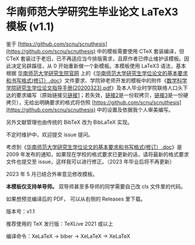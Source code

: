 
# 华南师范大学研究生毕业论文 LaTeX3 模板 (v1.1)

鉴于 [https://github.com/scnu/scnuthesis](https://github.com/scnu/scnuthesis) 中的模板需要使用 CTeX 套装编译，但 CTeX 套装过于老旧，已不再适应当今排版需求，且原作者已停止维护该模板。因此决定另辟蹊径，从 0 开始重新做一个新模板。本模板使用 LaTeX3 语法，基本根据 [华南师范大学研究生院官网](http://yjsy.scnu.edu.cn/a/20090422/394.html) 上的《[华南师范大学研究生学位论文的基本要求和书写格式(修订）.doc](http://statics.scnu.edu.cn/pics/yjsy/2015/0829/1440826499788342.doc)》文件要求、学院钟老师开发的模板中的附件《[数学科学学院研究生学位论文指导手册(20200323).pdf](https://github.com/zsben2/scnu_graduate_files/files/11153859/20200323.pdf)》及本人毕业时学院联络人口头下达的要求编写（原始链接见[链接1](https://kdocs.cn/l/com24UNXUG1O)；若失效，[链接2](https://docs.qq.com/doc/DQUFLdUJ4eld3WXZn)是一份软拷贝，[链接3](https://github.com/zsben2/scnu_graduate_files/files/11153927/default.pdf)是一份硬拷贝），无给出明确要求的格式将仿照 [https://github.com/scnu/scnuthesis](https://github.com/scnu/scnuthesis) 中的设置及依据我个人审美编写。

另外文献管理也由传统的 BibTeX 改为 BibLaTeX 实现。

不定时维护中，欢迎提交 issue 提问。

考虑到《[华南师范大学研究生学位论文的基本要求和书写格式(修订）.doc](http://statics.scnu.edu.cn/pics/yjsy/2015/0829/1440826499788342.doc)》是 2009 年发布的通知，如果现在学校的格式要求已更新的话，请将最新的格式要求文件也提交至 issue，这样我可以进行修正。（2023 年毕业后将不再更新）

2023 年 5 月已结合外审意见修改模板。

**本模板仅支持单导师。** 双导师甚至多导师的同学需要自己改 cls 文件里的代码。

如果想预览编译后的 PDF， 可以从右侧的 Releases 里下载。

版本号：v1.1

推荐使用的 TeX 发行版：TeXLive 2021 或以上

编译命令：XeLaTeX -> biber -> XeLaTeX -> XeLaTeX